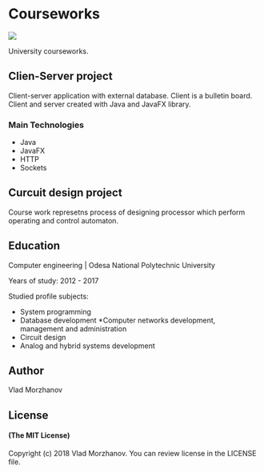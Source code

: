 # Courseworks

<img src="https://i.imgur.com/ickvTfn.jpg"/>

University courseworks.

## Clien-Server project
Client-server application with external database. 
Client is a bulletin board. Client and server created with Java and JavaFX library.

### Main Technologies
* Java
* JavaFX
* HTTP
* Sockets

## Curcuit design project

Course work represetns process of designing processor which perform operating and control automaton.

## Education
Computer engineering | Odesa National Polytechnic University

Years of study: 2012 - 2017

Studied profile subjects:
* System programming
* Database development
*Computer networks development, management and administration
* Circuit design
* Analog and hybrid systems development

## Author

Vlad Morzhanov

## License

#### (The MIT License)

Copyright (c) 2018 Vlad Morzhanov.
You can review license in the LICENSE file.
